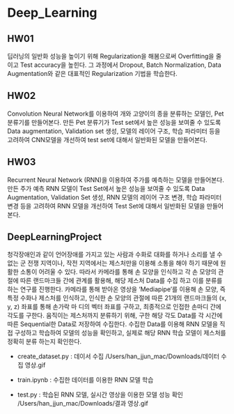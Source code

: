 # Deep_Learning

## HW01
딥러닝의 일반화 성능을 높이기 위해 Regularization을 해봄으로써 Overfitting을 줄이고 Test accuracy을 높힌다. 그 과정에서 Dropout, Batch Normalization, Data Augmentation와 같은 대표적인 Regularization 기법을 학습한다.

## HW02
Convolution Neural Network를 이용하여 개와 고양이의 종을 분류하는 모델인, Pet 분류기를 만들어본다. 만든 Pet 분류기가 Test set에서 높은 성능을 보여줄 수 있도록 Data augmentation, Validation set 생성, 모델의 레이어 구조, 학습 파라미터 등을 고려하여 CNN모델을 개선하여 test set에 대해서 일반화된 모델을 만들어본다.

## HW03
Recurrent Neural Network (RNN)을 이용하여 주가를 예측하는 모델을 만들어본다. 만든 주가 예측 RNN 모델이 Test Set에서 높은 성능을 보여줄 수 있도록 Data Augmentation, Validation Set 생성, RNN 모델의 레이어 구조 변경, 학습 파라미터 변경 등을 고려하여 RNN 모델을 개선하여 Test Set에 대해서 일반화된 모델을 만들어본다.

## DeepLearningProject
청각장애인과 같이 언어장애를 가지고 있는 사람과 수화로 대화를 하거나 소리를 낼 수 없는 군 전쟁 지역이나, 작전 지역에서는 제스처만을 이용해 소통을 해야 하기 때문에 원활한 소통이 어려울 수 있다. 따라서 카메라를 통해 손 모양을 인식하고 각 손 모양의 관절에 따른 랜드마크들 간에 관계를 활용해, 해당 제스처 Data를 수집 하고 이를 분류를 하는 연구를 진행한다. 카메라를 통해 받아온 영상을 ‘Mediapipe’를 이용해 손 모양, 즉 특정 수화나 제스처를 인식하고, 인식한 손 모양의 관절에 따른 21개의 랜드마크들의 (x, y, z) 좌표를 통해 손가락 마 디의 벡터 좌표를 구하고, 최종적으로 인접한 손마디 간에 각도를 구한다. 움직이는 제스처까지 분류하기 위해, 구한 해당 각도 Data를 각 시간에 따른 Sequential한 Data로 저장하여 수집한다. 수집한 Data를 이용해 RNN 모델을 직접 구성하고 학습하여 모델의 성능을 확인하고, 실제로 해당 RNN 학습 모델이 제스처를 정확히 분류 하는지 확인한다.

- create_dataset.py : 데이서 수집
    /Users/han_jjun_mac/Downloads/데이터 수집 영상.gif
    
- train.ipynb :  수집한 데이터를 이용한 RNN 모델 학습

- test.py : 학습된 RNN 모델, 실시간 영상을 이용한 모델 성능 확인
    /Users/han_jjun_mac/Downloads/결과 영상.gif
  
